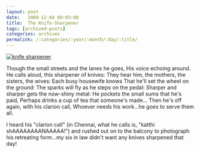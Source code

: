 ```yaml
---
layout: post
date:	2009-12-04 00:03:00
title:  The Knife-Sharpener
tags: [archived-posts]
categories: archives
permalink: /:categories/:year/:month/:day/:title/
---
```

<a href="http://s967.photobucket.com/albums/ae160/pedoral/?action=view&current=IMG_9171.jpg" target="_blank"><img src="http://i967.photobucket.com/albums/ae160/pedoral/IMG_9171.jpg" border="0" alt="knife sharpener"></a>


Though the small streets and the lanes he goes,
His voice echoing around.
He calls aloud, this sharpener of knives:
They hear him, the mothers, the sisters, the wives:
Each busy housewife knows
That he'll set the wheel on the ground:
The sparks will fly as he steps on the pedal:
Sharper and sharper gets the now-shiny metal:
He pockets the small sums that he's paid,
Perhaps drinks a cup of tea that someone's made...
Then he's off again, with his clarion call,
Whoever needs his work...he goes to serve them all.


I heard his "clarion call" (in Chennai, what he calls is, "katthi shAAAAAAAANAAAAA!") and rushed out on to the balcony to photograph his retreating form...my sis in law didn't want any knives sharpened that day!
